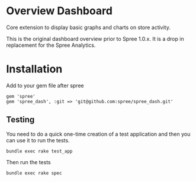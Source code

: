 Overview Dashboard
==================

Core extension to display basic graphs and charts on store activity.

This is the original dashboard overview prior to Spree 1.0.x. It is a drop in replacement for the Spree Analytics.

Installation
==================

Add to your gem file after spree

    gem 'spree'
    gem 'spree_dash', :git => 'git@github.com:spree/spree_dash.git'

Testing
-------

You need to do a quick one-time creation of a test application and then you can use it to run the tests.

    bundle exec rake test_app

Then run the tests

    bundle exec rake spec
